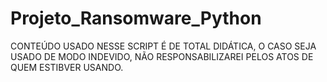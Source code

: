 # Projeto_Ransomware_Python



CONTEÚDO USADO NESSE SCRIPT É DE TOTAL DIDÁTICA, O CASO SEJA USADO DE MODO INDEVIDO, NÃO RESPONSABILIZAREI PELOS ATOS DE QUEM ESTIBVER USANDO.
